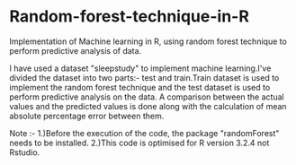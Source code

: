 # Random-forest-technique-in-R
Implementation of Machine learning in R, using random forest technique to perform predictive analysis of data.

I have used a dataset "sleepstudy" to implement machine learning.I've divided the dataset into two parts:- test and train.Train dataset is used to implement the random forest technique and the test dataset is used to perform predictive analysis on the data. A comparison between the actual values and the predicted values is done along with the calculation of mean absolute percentage error between them.

Note :- 1.)Before the execution of the code, the package "randomForest" needs to be installed.
        2.)This code is optimised for R version 3.2.4 not Rstudio.
